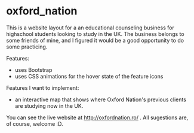 # oxford_nation
This is a website layout for a an educational counseling business for highschool students looking to study in the UK. The business belongs to some friends of mine, 
and I figured it would be a good opportunity to do some practicing.  

Features:
- uses Bootstrap 
- uses CSS animations for the hover state of the feature icons

Features I want to implement:
- an interactive map that shows where Oxford Nation's previous clients are studying now in the UK. 

You can see the live website at http://oxfordnation.ro/ . All sugestions are, of course, welcome :D. 
